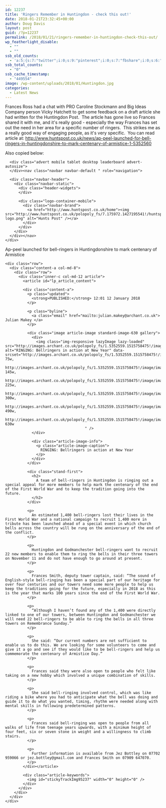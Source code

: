 ```yaml
---
id: 12237
title: 'Ringers Remember in Huntingdon - check this out!'
date: 2018-01-21T23:32:45+00:00
author: Doug Davis
layout: post
guid: /?p=12237
permalink: /2018/01/21/ringers-remember-in-huntingdon-check-this-out/
wp_featherlight_disable:
  - ""
  - ""
ssb_old_counts:
  - 'a:5:{s:7:"twitter";i:0;s:9:"pinterest";i:0;s:7:"fbshare";i:0;s:6:"reddit";i:0;s:6:"tumblr";N;}'
ssb_total_counts:
  - "0"
ssb_cache_timestamp:
  - "449554"
image: /wp-content/uploads/2018/01/Huntingdon.jpg
categories:
  - Latest News
---
```

Frances Ross had a chat with PRO Caroline Stockmann and Big Ideas Company person Vicky Hatchett to get some feedback on a draft article she had written for the Huntingdon Post.  The article has gone live so Frances shared it with me, and it&apos;s really good - especially the way Frances has set out the need in her area for a specific number of ringers.  This strikes me as a really good way of engaging people, as it&apos;s very specific.  You can read article at: http://www.huntspost.co.uk/news/ap-peel-launched-for-bell-ringers-in-huntingdonshire-to-mark-centenary-of-armistice-1-5352560

Also copied below:

<div class="container">
  <div class="header">
    <div class="header-content">
      <div id="verticals-header">
      </div>
      
      <div class="advert mobile tablet desktop leaderboard advert-autosize">
      </div><nav class="navbar navbar-default " role="navigation"> 
      
      <div class="navbar-header">
        <div class="navbar-static">
          <div class="header-widgets">
          </div>
          
          <div class="logo-container-mobile">
            <div class="navbar-brand">
              <a href="http://www.huntspost.co.uk/home"><img src="http://www.huntspost.co.uk/polopoly_fs/7.175972.1427195541!/huntspost-logo.png" alt="Hunts Post" /></a>
            </div>
          </div>
        </div>
      </div></nav>
    </div>
  </div>
  
  <div id="main-content" class="content-panel">
    <div>
      <div class="results-gt-2">
        <div class="results-gt-inner-2 lp_toplinks">
          Ap-peel launched for bell-ringers in Huntingdonshire to mark centenary of Armistice
        </div>
      </div>
    </div>
    
    <div class="row">
      <div class="content-a col-md-8">
        <div class="row">
          <div class="inner-c col-md-12 article">
            <article id="lp_article_content"> 
            
            <div class="content-a">
              <p class="updated">
                <strong>PUBLISHED:</strong> 12:01 12 January 2018
              </p>
              
              <p class="byline">
                <a class="email" href="mailto:julian.makey@archant.co.uk"> Julian Makey </a>
              </p>
              
              <div class="image article-image standard-image-630 gallery">
                <div>
                  <img class="img-responsive lazyImage lazy-loaded" src="http://images.archant.co.uk/polopoly_fs/1.5352559.1515758475!/image/image.jpg_gen/derivatives/landscape_630/image.jpg" alt="RINGING: Bellringers in action at New Year" data-srcset="http://images.archant.co.uk/polopoly_fs/1.5352559.1515758475!/image/image.jpg_gen/derivatives/landscape_75/image.jpg 75w,
                    http://images.archant.co.uk/polopoly_fs/1.5352559.1515758475!/image/image.jpg_gen/derivatives/landscape_145/image.jpg 145w,
                    http://images.archant.co.uk/polopoly_fs/1.5352559.1515758475!/image/image.jpg_gen/derivatives/landscape_225/image.jpg 225w,
                    http://images.archant.co.uk/polopoly_fs/1.5352559.1515758475!/image/image.jpg_gen/derivatives/landscape_300/image.jpg 300w,
                    http://images.archant.co.uk/polopoly_fs/1.5352559.1515758475!/image/image.jpg_gen/derivatives/landscape_490/image.jpg 490w,
                    http://images.archant.co.uk/polopoly_fs/1.5352559.1515758475!/image/image.jpg_gen/derivatives/landscape_630/image.jpg 630w
                                        " />
                </div>
                
                <div class="article-image-info">
                  <p class="article-image-caption">
                    RINGING: Bellringers in action at New Year
                  </p>
                </div>
              </div>
              
              <div class="stand-first">
                <h2>
                  A team of bell-ringers in Huntingdon is ringing out a special appeal for more members to help mark the centenary of the end of the First World War and to keep the tradition going into the future.
                </h2>
              </div>
              
              <p>
                An estimated 1,400 bell-ringers lost their lives in the First World War and a national campaign to recruit 1,400 more in tribute has been launched ahead of a special event in which church bells across the country will be rung on the anniversary of the end of the conflict.
              </p>
              
              <p>
                Huntingdon and Godmanchester bell-ringers want to recruit 22 new members to enable them to ring the bells in their three towers on November 11 and do not have enough to go around at present.
              </p>
              
              <p>
                Frances Smith, deputy tower captain, said: “The sound of English-style bell-ringing has been a special part of our heritage for over four centuries and our towers need some more people to help us keep the traditions going for the future, especially in 2018 as this is the year that marks 100 years since the end of the First World War.
              </p>
              
              <p>
                “Although I haven’t found any of the 1,400 were directly linked to one of our towers, between Huntingdon and Godmanchester we will need 22 bell-ringers to be able to ring the bells in all three towers on Remembrance Sunday.”
              </p>
              
              <p>
                She said: “Our current numbers are not sufficient to enable us to do this. We are looking for some volunteers to come and give it a go and see if they would like to be bell-ringers and help us commemorate the centenary of Armistice Day.”
              </p>
              
              <p>
                Frances said they were also open to people who felt like taking on a new hobby which involved a unique combination of skills.
              </p>
              
              <p>
                She said bell-ringing involved control, which was like riding a bike where you had to anticipate what the bell was doing and guide it to do what you wanted, timing, rhythm were needed along with mental skills in following predetermined patterns.
              </p>
              
              <p>
                Frances said bell-ringing was open to people from all walks of life from teenage years upwards, with a minimum height of four feet, six or seven stone in weight and a willingness to climb stairs.
              </p>
              
              <p>
                Further information is available from Jez Bottley on 07702 959066 or jez.bottley@gmail.com and Frances Smith on 07909 647070.
              </p>
            </div></article> 
            
            <div class="article-keywords">
              <img id="stickyTrackImg95237" width="0" height="0" />
            </div>
          </div>
        </div>
      </div>
    </div>
  </div>
</div>
